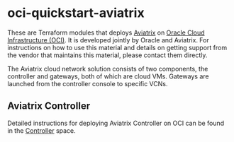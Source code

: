 # oci-quickstart-aviatrix

These are Terraform modules that deploys [Aviatrix](https://docs.aviatrix.com/StartUpGuides/oracle-aviatrix-cloud-controller-startup-guide.html) on [Oracle Cloud Infrastructure (OCI)]((https://cloud.oracle.com/en_US/cloud-infrastructure)). It is developed jointly by Oracle and Aviatrix. For instructions on how to use this material and details on getting support from the vendor that maintains this material, please contact them directly.

The Aviatrix cloud network solution consists of two components, the controller and gateways, both of which are cloud VMs. Gateways are launched from the controller console to specific VCNs.

## Aviatrix Controller

Detailed instructions for deploying Aviatrix Controller on OCI can be found in the [Controller](./controller/README.md) space.
